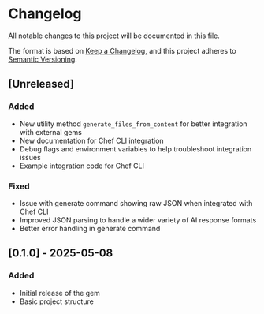 # Changelog
All notable changes to this project will be documented in this file.

The format is based on [Keep a Changelog](https://keepachangelog.com/en/1.0.0/),
and this project adheres to [Semantic Versioning](https://semver.org/spec/v2.0.0.html).

## [Unreleased]

### Added
- New utility method `generate_files_from_content` for better integration with external gems
- New documentation for Chef CLI integration
- Debug flags and environment variables to help troubleshoot integration issues
- Example integration code for Chef CLI

### Fixed
- Issue with generate command showing raw JSON when integrated with Chef CLI
- Improved JSON parsing to handle a wider variety of AI response formats
- Better error handling in generate command

## [0.1.0] - 2025-05-08

### Added
- Initial release of the gem
- Basic project structure